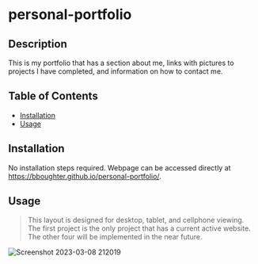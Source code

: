 # personal-portfolio

## Description

This is my portfolio that has a section about me, links with pictures to projects I have completed, and information on how to 
contact me. 

## Table of Contents 

- [Installation](#installation)
- [Usage](#usage)

## Installation

No installation steps required. Webpage can be accessed directly at https://bboughter.github.io/personal-portfolio/.

## Usage

>This layout is designed for desktop, tablet, and cellphone viewing. The first project is the only project that has a current active website. The other four will be implemented in the near future.

![Screenshot 2023-03-08 212019](https://user-images.githubusercontent.com/113574704/223928822-a28f9c9a-6eb2-4600-b480-b6ff39532a16.png)
